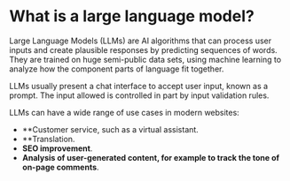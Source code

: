﻿# What is a large language model?

Large Language Models (LLMs) are AI algorithms that can process user inputs and create plausible responses by predicting sequences of words. They are trained on huge semi-public data sets, using machine learning to analyze how the component parts of language fit together.

LLMs usually present a chat interface to accept user input, known as a prompt. The input allowed is controlled in part by input validation rules.

LLMs can have a wide range of use cases in modern websites:

- **Customer service, such as a virtual assistant.
- **Translation.
- **SEO improvement**.
- **Analysis of user-generated content, for example to track the tone of on-page comments**.
